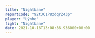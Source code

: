 ```yaml
---
title: "Nightbane"
reportCode: "92tJC1P8zdqrZ43p"
player: "Lÿnhe"
fight: "Nightbane"
date: 2021-10-16T13:08:36.936000+00:00
---
```

